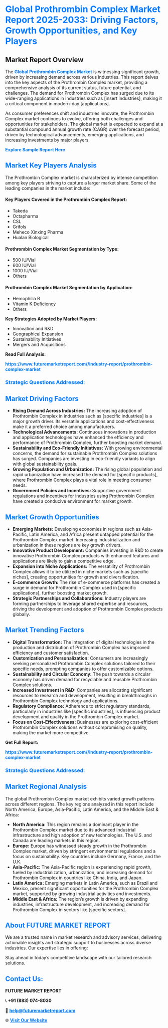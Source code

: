 <h1 style="color: #007BFF;">Global Prothrombin Complex Market Report 2025-2033: Driving Factors, Growth Opportunities, and Key Players</h1>

<section id="overview">
<h2>Market Report Overview</h2>
<p>The <a href="https://www.futuremarketreport.com//industry-report/prothrombin-complex-market" style="color: #007BFF; text-decoration: none;"><strong>Global Prothrombin Complex Market</strong></a> is witnessing significant growth, driven by increasing demand across various industries. This report delves into the key aspects of the Prothrombin Complex market, providing a comprehensive analysis of its current status, future potential, and challenges. The demand for Prothrombin Complex has surged due to its wide-ranging applications in industries such as [insert industries], making it a critical component in modern-day [applications].</p>
<p>As consumer preferences shift and industries innovate, the Prothrombin Complex market continues to evolve, offering both challenges and opportunities for stakeholders. The global market is expected to expand at a substantial compound annual growth rate (CAGR) over the forecast period, driven by technological advancements, emerging applications, and increasing investments by major players.</p>
</section>

<section id="overview">
<p><a href="https://www.futuremarketreport.com//request-sample/reportId=64852" style="color: #007BFF; text-decoration: none;"><strong>Explore Sample Report Here</strong></a></p>
</section>

<section id="key-players">
<h2 style="color: #007BFF;">Market Key Players Analysis</h2>
<p>The Prothrombin Complex market is characterized by intense competition among key players striving to capture a larger market share. Some of the leading companies in the market include:</p>
<h4>Key Players Covered in the Prothrombin Complex Report:</h4>
<ul><li>Takeda</li><li>Octapharma</li><li>CSL</li><li>Grifols</li><li>Meheco Xinxing Pharma</li><li>Hualan Biological</li></ul>
<h4>Prothrombin Complex Market Segmentation by Type:</h4>
<ul><li>500 IU/Vial</li><li>600 IU/Vial</li><li>1000 IU/Vial</li><li>Others</li></ul>

<h4>Prothrombin Complex Market Segmentation by Application:</h4>
<ul><li>Hemophilia B</li><li>Vitamin K Deficiency</li><li>Others</li></ul>
<p><strong>Key Strategies Adopted by Market Players:</strong></p>
<ul>
<li>Innovation and R&D</li>
<li>Geographical Expansion</li>
<li>Sustainability Initiatives</li>
<li>Mergers and Acquisitions</li>
</ul>
</section>

<section>
<p><strong>Read Full Analysis: </strong></p><a href="https://www.futuremarketreport.com//industry-report/prothrombin-complex-market" style="color: #007BFF; text-decoration: none;"><strong>https://www.futuremarketreport.com//industry-report/prothrombin-complex-market</strong></a>
<h3 style="color: #007BFF;">Strategic Questions Addressed:</h3>
</section>

<section id="driving-factors">
<h2 style="color: #007BFF;">Market Driving Factors</h2>
<ul>
<li><strong>Rising Demand Across Industries:</strong> The increasing adoption of Prothrombin Complex in industries such as [specific industries] is a major growth driver. Its versatile applications and cost-effectiveness make it a preferred choice among manufacturers.</li>
<li><strong>Technological Advancements:</strong> Continuous innovations in production and application technologies have enhanced the efficiency and performance of Prothrombin Complex, further boosting market demand.</li>
<li><strong>Sustainability and Eco-Friendly Initiatives:</strong> With growing environmental concerns, the demand for sustainable Prothrombin Complex solutions has surged. Companies are investing in eco-friendly variants to align with global sustainability goals.</li>
<li><strong>Growing Population and Urbanization:</strong> The rising global population and rapid urbanization have increased the demand for [specific products], where Prothrombin Complex plays a vital role in meeting consumer needs.</li>
<li><strong>Government Policies and Incentives:</strong> Supportive government regulations and incentives for industries using Prothrombin Complex have created a conducive environment for market growth.</li>
</ul>
</section>

<section id="growth-opportunities">
<h2 style="color: #007BFF;">Market Growth Opportunities</h2>
<ul>
<li><strong>Emerging Markets:</strong> Developing economies in regions such as Asia-Pacific, Latin America, and Africa present untapped potential for the Prothrombin Complex market. Increasing industrialization and urbanization in these regions are key growth drivers.</li>
<li><strong>Innovative Product Development:</strong> Companies investing in R&D to create innovative Prothrombin Complex products with enhanced features and applications are likely to gain a competitive edge.</li>
<li><strong>Expansion into Niche Applications:</strong> The versatility of Prothrombin Complex allows it to be utilized in niche markets such as [specific niches], creating opportunities for growth and diversification.</li>
<li><strong>E-commerce Growth:</strong> The rise of e-commerce platforms has created a surge in demand for Prothrombin Complex used in [specific applications], further boosting market growth.</li>
<li><strong>Strategic Partnerships and Collaborations:</strong> Industry players are forming partnerships to leverage shared expertise and resources, driving the development and adoption of Prothrombin Complex products globally.</li>
</ul>
</section>

<section id="trending-factors">
<h2 style="color: #007BFF;">Market Trending Factors</h2>
<ul>
<li><strong>Digital Transformation:</strong> The integration of digital technologies in the production and distribution of Prothrombin Complex has improved efficiency and customer satisfaction.</li>
<li><strong>Customization and Personalization:</strong> Consumers are increasingly seeking personalized Prothrombin Complex solutions tailored to their specific needs, prompting companies to offer customizable options.</li>
<li><strong>Sustainability and Circular Economy:</strong> The push towards a circular economy has driven demand for recyclable and reusable Prothrombin Complex solutions.</li>
<li><strong>Increased Investment in R&D:</strong> Companies are allocating significant resources to research and development, resulting in breakthroughs in Prothrombin Complex technology and applications.</li>
<li><strong>Regulatory Compliance:</strong> Adherence to strict regulatory standards, particularly in industries like [specific industries], is influencing product development and quality in the Prothrombin Complex market.</li>
<li><strong>Focus on Cost-Effectiveness:</strong> Businesses are exploring cost-efficient Prothrombin Complex solutions without compromising on quality, making the market more competitive.</li>
</ul>
</section>

<section>
<p><strong>Get Full Report: </strong></p><a href="https://www.futuremarketreport.com//industry-report/prothrombin-complex-market" style="color: #007BFF; text-decoration: none;"><strong>https://www.futuremarketreport.com//industry-report/prothrombin-complex-market</strong></a>
<h3 style="color: #007BFF;">Strategic Questions Addressed:</h3>
</section>


<section id="regional-analysis">
<h2 style="color: #007BFF;">Market Regional Analysis</h2>
<p>The global Prothrombin Complex market exhibits varied growth patterns across different regions. The key regions analyzed in this report include North America, Europe, Asia-Pacific, Latin America, and the Middle East & Africa:</p>
<ul>
<li><strong>North America:</strong> This region remains a dominant player in the Prothrombin Complex market due to its advanced industrial infrastructure and high adoption of new technologies. The U.S. and Canada are leading markets in this region.</li>
<li><strong>Europe:</strong> Europe has witnessed steady growth in the Prothrombin Complex market, driven by stringent environmental regulations and a focus on sustainability. Key countries include Germany, France, and the U.K.</li>
<li><strong>Asia-Pacific:</strong> The Asia-Pacific region is experiencing rapid growth, fueled by industrialization, urbanization, and increasing demand for Prothrombin Complex in countries like China, India, and Japan.</li>
<li><strong>Latin America:</strong> Emerging markets in Latin America, such as Brazil and Mexico, present significant opportunities for the Prothrombin Complex market, supported by growing industrial activities and investments.</li>
<li><strong>Middle East & Africa:</strong> The region’s growth is driven by expanding industries, infrastructure development, and increasing demand for Prothrombin Complex in sectors like [specific sectors].</li>
</ul>
</section>

<footer>
<h2 style="color: #007BFF;">About FUTURE MARKET REPORT</h2>
<p>We are a trusted name in market research and advisory services, delivering actionable insights and strategic support to businesses across diverse industries. Our expertise lies in offering:</p>

<p>Stay ahead in today’s competitive landscape with our tailored research solutions.</p>

<h2 style="color: #007BFF;">Contact Us:</h2>
<p><strong>FUTURE MARKET REPORT</strong></p>
<p>📞 <strong>+91 (883) 074-8030</strong></p>
<p>📧 <strong><a href="mailto:help@futuremarketreport.com" style="color: #007BFF;">help@futuremarketreport.com</a></strong></p>
<p>🌐 <strong><a href="https://www.futuremarketreport.com/" style="color: #007BFF;">Visit Our Website</a></strong></p>
</footer>